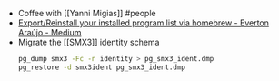 - Coffee with [[Yanni Migias]] #people
- [Export/Reinstall your installed program list via homebrew - Everton Araújo - Medium](https://epma.medium.com/export-reinstall-your-installed-program-list-via-homebrew-35edef3f44f6)
- Migrate the [[SMX3]] identity schema
  ```bash
  pg_dump smx3 -Fc -n identity > pg_smx3_ident.dmp
  pg_restore -d smx3ident pg_smx3_ident.dmp
  ```